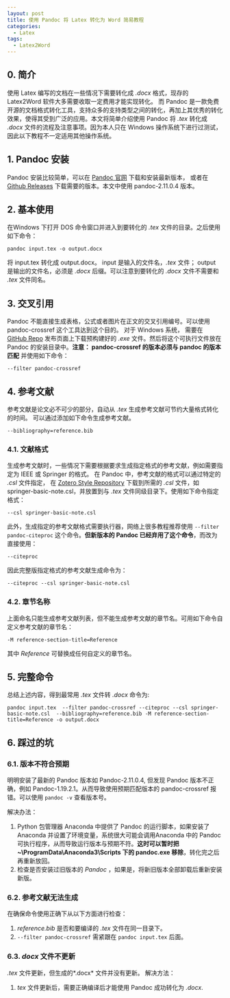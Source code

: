 ```yaml
---
layout: post
title: 使用 Pandoc 将 Latex 转化为 Word 简易教程
categories: 
  - Latex
tags:
  - Latex2Word
---
```

## 0. 简介
使用 Latex 编写的文档在一些情况下需要转化成 *.docx* 格式，现存的 Latex2Word 软件大多需要收取一定费用才能实现转化。
而 Pandoc 是一款免费开源的文档格式转化工具，支持众多的支持类型之间的转化，再加上其优秀的转化效果，使得其受到广泛的应用。本文将简单介绍使用 Pandoc 将 *.tex* 转化成 *.docx* 文件的流程及注意事项。因为本人只在 Windows 操作系统下进行过测试，
因此以下教程不一定适用其他操作系统。
## 1. Pandoc 安装
Pandoc 安装比较简单，可以在 [Pandoc 官网](https://pandoc.org/installing.html) 下载和安装最新版本，
或者在 [Github Releases](https://github.com/jgm/pandoc/releases/) 下载需要的版本。本文中使用 pandoc-2.11.0.4 版本。

## 2. 基本使用
在Windows 下打开 DOS 命令窗口并进入到要转化的 *.tex* 文件的目录。之后使用如下命令：

``pandoc input.tex -o output.docx``

将 input.tex 转化成 output.docx。
input 是输入的文件名，*.tex* 文件； 
output 是输出的文件名，必须是 *.docx* 后缀。可以注意到要转化的 *.docx* 文件不需要和 *.tex* 文件同名。

## 3. 交叉引用
Pandoc 不能直接生成表格，公式或者图片在正文的交叉引用编号。可以使用 pandoc-crossref 这个工具达到这个目的。
对于 Windows 系统，
需要在 [GitHub Repo](https://github.com/lierdakil/pandoc-crossref/releases) 发布页面上下载预构建好的 *.exe* 文件。然后将这个可执行文件放在 Pandoc 的安装目录中。**注意： pandoc-crossref 的版本必须与 pandoc 的版本匹配**
并使用如下命令：

``--filter pandoc-crossref ``

## 4. 参考文献
参考文献是论文必不可少的部分，自动从 *.tex* 生成参考文献可节约大量格式转化的时间。
可以通过添加如下命令生成参考文献。

``--bibliography=reference.bib``

### 4.1. 文献格式
生成参考文献时，一些情况下需要根据要求生成指定格式的参考文献，例如需要指定为 IEEE 或 Springer 的格式。
在 Pandoc 中，参考文献的格式可以通过特定的 *.csl* 文件指定，
在 [Zotero Style Repository](https://www.zotero.org/styles) 下载到所需的 *.csl* 文件，如springer-basic-note.csl，并放置到与 *.tex* 文件同级目录下。使用如下命令指定格式：

``--csl springer-basic-note.csl ``

此外，生成指定的参考文献格式需要执行器，网络上很多教程推荐使用
``--filter pandoc-citeproc``
这个命令。**但新版本的 Pandoc 已经弃用了这个命令**，而改为直接使用：

``--citeproc`` 

因此完整版指定格式的参考文献生成命令为：

``--citeproc --csl springer-basic-note.csl``

### 4.2. 章节名称
上面命名只能生成参考文献列表，但不能生成参考文献的章节名。可用如下命令自定义参考文献的章节名：

``-M reference-section-title=Reference``

其中 *Reference* 可替换成任何自定义的章节名。
## 5. 完整命令
总结上述内容，得到最常用 *.tex* 文件转 *.docx* 命令为:

``pandoc input.tex  --filter pandoc-crossref --citeproc --csl springer-basic-note.csl  --bibliography=reference.bib -M reference-section-title=Reference -o output.docx``

## 6. 踩过的坑

### 6.1. 版本不符合预期
   
明明安装了最新的 Pandoc 版本如 Pandoc-2.11.0.4, 但发现 Pandoc 版本不正确，例如 Pandoc-1.19.2.1。从而导致使用预期匹配版本的 pandoc-crossref 报错。可以使用 ``pandoc -v`` 查看版本号。

解决办法：
  1. Python 包管理器 Anaconda 中提供了 Pandoc 的运行脚本，如果安装了 Anaconda 并设置了环境变量，系统很大可能会调用Anaconda 中的 Pandoc 可执行程序，从而导致运行版本与预期不符。**这时可以暂时把 ~\ProgramData\Anaconda3\Scripts 下的 pandoc.exe 移除**，转化完之后再重新放回。
  2.  检查是否安装过旧版本的 *Pandoc* ，如果是，将新旧版本全部卸载后重新安装新版。
   
### 6.2. 参考文献无法生成

在确保命令使用正确下从以下方面进行检查：

   1. *reference.bib* 是否和要编译的 *.tex* 文件在同一目录下。
   2. ``--filter pandoc-crossref`` 需紧跟在 ``pandoc input.tex`` 后面。 

###  6.3. *docx* 文件不更新
*.tex* 文件更新，但生成的*.docx* 文件并没有更新。
   解决方法：
   1. *tex* 文件更新后，需要正确编译后才能使用 Pandoc 成功转化为 *.docx*.


